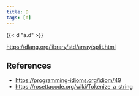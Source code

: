 ```yaml
---
title: D
tags: [d]
---
```


{{< d "a.d" >}}

<https://dlang.org/library/std/array/split.html>

## References

- <https://programming-idioms.org/idiom/49>
- <https://rosettacode.org/wiki/Tokenize_a_string>
